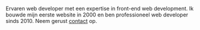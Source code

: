Ervaren web developer met een expertise in front-end web development. Ik bouwde mijn eerste website in 2000 en ben professioneel web developer sinds 2010. Neem gerust <a href="#contact">contact</a> op.
